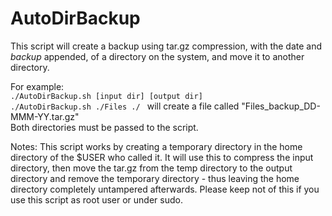 # AutoDirBackup

This script will create a backup using tar.gz compression, with the date and _backup_ appended, of a directory on the system, and move it to another directory.  

For example:  
`./AutoDirBackup.sh [input dir] [output dir]`  
`./AutoDirBackup.sh ./Files ./ ` will create a file called "Files_backup_DD-MMM-YY.tar.gz"  
Both directories must be passed to the script.  

Notes: This script works by creating a temporary directory in the home directory of the $USER who called it. It will use this to compress the input directory, then move the tar.gz from the temp directory to the output directory and remove the temporary directory - thus leaving the home directory completely untampered afterwards. Please keep not of this if you use this script as root user or under sudo.
